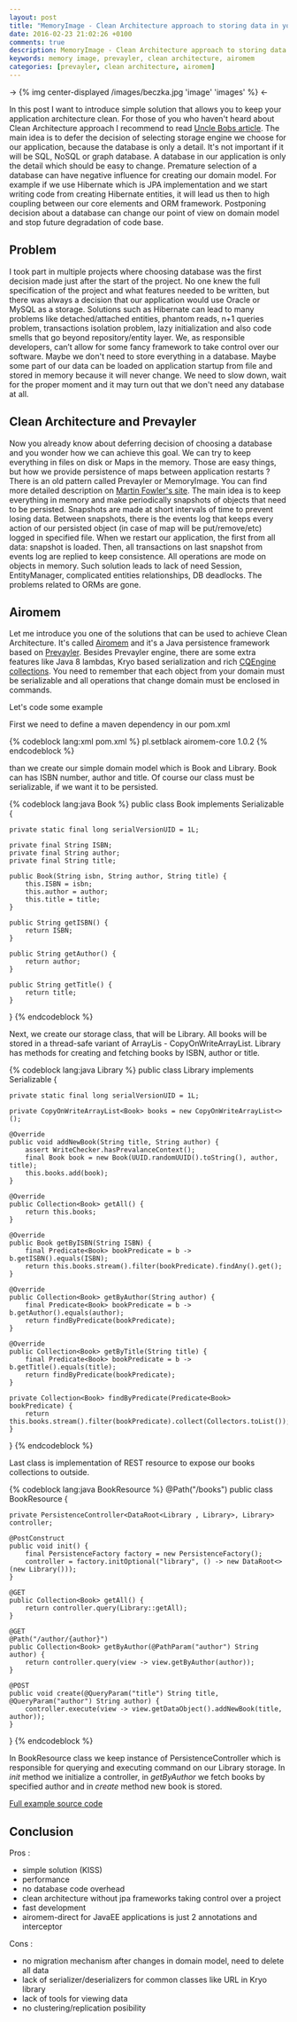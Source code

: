 ```yaml
---
layout: post
title: "MemoryImage - Clean Architecture approach to storing data in your next application"
date: 2016-02-23 21:02:26 +0100
comments: true
description: MemoryImage - Clean Architecture approach to storing data in your next application
keywords: memory image, prevayler, clean architecture, airomem
categories: [prevayler, clean architecture, airomem]
---
```


-> {% img center-displayed /images/beczka.jpg 'image' 'images' %} <-

In this post I want to introduce simple solution that allows you to keep your application architecture clean. For those of you who haven't heard about Clean Architecture approach I recommend to read [Uncle Bobs article](https://blog.8thlight.com/uncle-bob/2012/08/13/the-clean-architecture.html). The main idea is to defer the decision of selecting storage engine we choose for our application, because the database is only a detail. It's not important if it will be SQL, NoSQL or graph database. A database in our application is only the detail which should be easy to change. Premature selection of a database can have negative influence for creating our domain model. For example if we use Hibernate which is JPA implementation and we start writing code from creating Hibernate entities, it will lead us then to high coupling between our core elements and ORM framework. Postponing decision about a database can change our point of view on domain model and stop future degradation of code base.

<!-- more -->

Problem
---------------------

I took part in multiple projects where choosing database was the first decision made just after the start of the project. No one knew the full specification of the project and what features needed to be written, but there was always a decision that our application would use Oracle or MySQL as a storage. Solutions such as Hibernate can lead to many problems like detached/attached entities, phantom reads, n+1 queries problem, transactions isolation problem, lazy initialization and also code smells that go beyond repository/entity layer. We, as responsible developers, can’t allow for some fancy framework to take control over our software. Maybe we don't need to store everything in a database. Maybe some part of our data can be loaded on application startup from file and stored in memory because it will never change. We need to slow down, wait for the proper moment and it may turn out that we don't need any database at all. 


Clean Architecture and Prevayler
---------------------

Now you already know about deferring decision of choosing a database and you wonder how we can achieve this goal. We can try to keep everything in files on disk or Maps in the memory. Those are easy things, but how we provide persistence of maps between application restarts ? There is an old pattern called Prevayler or MemoryImage. You can find more detailed description on [Martin Fowler's site](http://martinfowler.com/bliki/MemoryImage.html). The main idea is to keep everything in memory and make periodically snapshots of objects that need to be persisted. Snapshots are made at short intervals of time to prevent losing data. Between snapshots, there is the events log that keeps every action of our persisted object (in case of map will be put/remove/etc) logged in specified file. When we restart our application, the first from all data: snapshot is loaded. Then, all transactions on last snapshot from events log are replied to keep consistence. All operations are mode on objects in memory.  Such solution leads to lack of need Session, EntityManager, complicated entities relationships, DB deadlocks. The problems related to ORMs are gone.

Airomem 
---------------------

Let me introduce you one of the solutions that can be used to achieve Clean Architecture. It's called [Airomem](https://github.com/airomem/airomem) and it's a Java persistence framework based on [Prevayler](http://prevayler.org/). Besides Prevayler engine, there are some extra features like Java 8 lambdas, Kryo based serialization and rich [CQEngine collections](https://github.com/npgall/cqengine). You need to remember that each object from your domain must be serializable and all operations that change domain must be enclosed in commands.
 
Let's code some example 
 
First we need to define a maven dependency in our pom.xml
 
{% codeblock lang:xml pom.xml %}
<dependency>
    <groupId>pl.setblack</groupId>
    <artifactId>airomem-core</artifactId>
    <version>1.0.2</version>
</dependency>
{% endcodeblock %}

 
than we create our simple domain model which is Book and Library. Book can has ISBN number, author and title. Of course our class must be serializable, if we want it to be persisted.
 
{% codeblock lang:java Book %}
public class Book implements Serializable {

    private static final long serialVersionUID = 1L;

    private final String ISBN;
    private final String author;
    private final String title;

    public Book(String isbn, String author, String title) {
        this.ISBN = isbn;
        this.author = author;
        this.title = title;
    }

    public String getISBN() {
        return ISBN;
    }

    public String getAuthor() {
        return author;
    }

    public String getTitle() {
        return title;
    }
}
{% endcodeblock %}

Next, we create our storage class, that will be Library. All books will be stored in a thread-safe variant of ArrayLis - CopyOnWriteArrayList. Library has methods for creating and fetching books by ISBN, author or title.

{% codeblock lang:java Library %}
public class Library implements Serializable {

    private static final long serialVersionUID = 1L;

    private CopyOnWriteArrayList<Book> books = new CopyOnWriteArrayList<>();

    @Override
    public void addNewBook(String title, String author) {
        assert WriteChecker.hasPrevalanceContext();
        final Book book = new Book(UUID.randomUUID().toString(), author, title);
        this.books.add(book);
    }

    @Override
    public Collection<Book> getAll() {
        return this.books;
    }

    @Override
    public Book getByISBN(String ISBN) {
        final Predicate<Book> bookPredicate = b -> b.getISBN().equals(ISBN);
        return this.books.stream().filter(bookPredicate).findAny().get();
    }

    @Override
    public Collection<Book> getByAuthor(String author) {
        final Predicate<Book> bookPredicate = b -> b.getAuthor().equals(author);
        return findByPredicate(bookPredicate);
    }

    @Override
    public Collection<Book> getByTitle(String title) {
        final Predicate<Book> bookPredicate = b -> b.getTitle().equals(title);
        return findByPredicate(bookPredicate);
    }

    private Collection<Book> findByPredicate(Predicate<Book> bookPredicate) {
        return this.books.stream().filter(bookPredicate).collect(Collectors.toList());
    }
}
{% endcodeblock %}

Last class is implementation of REST resource to expose our books collections to outside.
 
{% codeblock lang:java BookResource %}
@Path("/books")
public class BookResource {

    private PersistenceController<DataRoot<Library , Library>, Library> controller;

    @PostConstruct
    public void init() {
        final PersistenceFactory factory = new PersistenceFactory();
        controller = factory.initOptional("library", () -> new DataRoot<>(new Library()));
    }

    @GET
    public Collection<Book> getAll() {
        return controller.query(Library::getAll);
    }

    @GET
    @Path("/author/{author}")
    public Collection<Book> getByAuthor(@PathParam("author") String author) {
        return controller.query(view -> view.getByAuthor(author));
    }

    @POST
    public void create(@QueryParam("title") String title, @QueryParam("author") String author) {
        controller.execute(view -> view.getDataObject().addNewBook(title, author));
    }
}
{% endcodeblock %}
 
In BookResource class we keep instance of PersistenceController which is responsible for querying and executing command on our Library storage. In *init* method we initialize a controller, in *getByAuthor* we fetch books by specified author and in *create* method new book is stored.

[Full example source code](https://github.com/nikom1337/airomem-example)

Conclusion
---------------------

Pros :

*   simple solution (KISS)
*   performance
*   no database code overhead
*   clean architecture without jpa frameworks taking control over a project
*   fast development
*   airomem-direct for JavaEE applications is just 2 annotations and interceptor

Cons :

*   no migration mechanism after changes in domain model, need to delete all data
*   lack of serializer/deserializers for common classes like URL in Kryo library
*   lack of tools for viewing data
*   no clustering/replication posibility